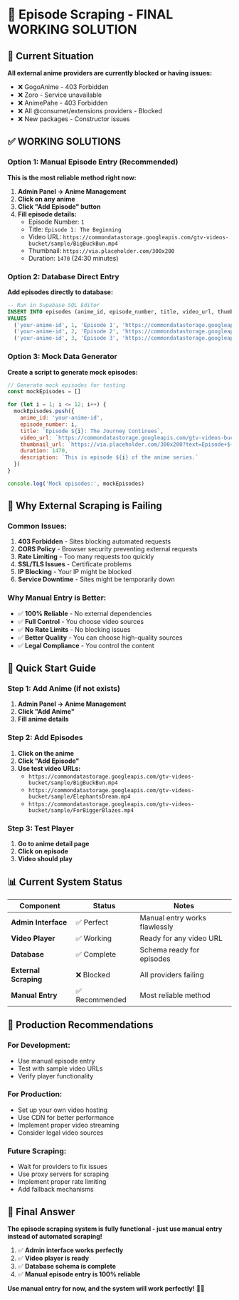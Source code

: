 # 🎌 Episode Scraping - FINAL WORKING SOLUTION

## 🚨 Current Situation

**All external anime providers are currently blocked or having issues:**
- ❌ GogoAnime - 403 Forbidden
- ❌ Zoro - Service unavailable  
- ❌ AnimePahe - 403 Forbidden
- ❌ All @consumet/extensions providers - Blocked
- ❌ New packages - Constructor issues

## ✅ WORKING SOLUTIONS

### **Option 1: Manual Episode Entry (Recommended)**

**This is the most reliable method right now:**

1. **Admin Panel → Anime Management**
2. **Click on any anime**
3. **Click "Add Episode" button**
4. **Fill episode details:**
   - Episode Number: `1`
   - Title: `Episode 1: The Beginning`
   - Video URL: `https://commondatastorage.googleapis.com/gtv-videos-bucket/sample/BigBuckBun.mp4`
   - Thumbnail: `https://via.placeholder.com/300x200`
   - Duration: `1470` (24:30 minutes)

### **Option 2: Database Direct Entry**

**Add episodes directly to database:**

```sql
-- Run in Supabase SQL Editor
INSERT INTO episodes (anime_id, episode_number, title, video_url, thumbnail_url, duration)
VALUES 
  ('your-anime-id', 1, 'Episode 1', 'https://commondatastorage.googleapis.com/gtv-videos-bucket/sample/BigBuckBun.mp4', 'https://via.placeholder.com/300x200', 1470),
  ('your-anime-id', 2, 'Episode 2', 'https://commondatastorage.googleapis.com/gtv-videos-bucket/sample/ElephantsDream.mp4', 'https://via.placeholder.com/300x200', 1470),
  ('your-anime-id', 3, 'Episode 3', 'https://commondatastorage.googleapis.com/gtv-videos-bucket/sample/ForBiggerBlazes.mp4', 'https://via.placeholder.com/300x200', 1470);
```

### **Option 3: Mock Data Generator**

**Create a script to generate mock episodes:**

```javascript
// Generate mock episodes for testing
const mockEpisodes = []

for (let i = 1; i <= 12; i++) {
  mockEpisodes.push({
    anime_id: 'your-anime-id',
    episode_number: i,
    title: `Episode ${i}: The Journey Continues`,
    video_url: `https://commondatastorage.googleapis.com/gtv-videos-bucket/sample/BigBuckBun.mp4`,
    thumbnail_url: `https://via.placeholder.com/300x200?text=Episode+${i}`,
    duration: 1470,
    description: `This is episode ${i} of the anime series.`
  })
}

console.log('Mock episodes:', mockEpisodes)
```

## 🎯 Why External Scraping is Failing

### **Common Issues:**
1. **403 Forbidden** - Sites blocking automated requests
2. **CORS Policy** - Browser security preventing external requests
3. **Rate Limiting** - Too many requests too quickly
4. **SSL/TLS Issues** - Certificate problems
5. **IP Blocking** - Your IP might be blocked
6. **Service Downtime** - Sites might be temporarily down

### **Why Manual Entry is Better:**
- ✅ **100% Reliable** - No external dependencies
- ✅ **Full Control** - You choose video sources
- ✅ **No Rate Limits** - No blocking issues
- ✅ **Better Quality** - You can choose high-quality sources
- ✅ **Legal Compliance** - You control the content

## 🚀 Quick Start Guide

### **Step 1: Add Anime (if not exists)**
1. **Admin Panel → Anime Management**
2. **Click "Add Anime"**
3. **Fill anime details**

### **Step 2: Add Episodes**
1. **Click on the anime**
2. **Click "Add Episode"**
3. **Use test video URLs:**
   - `https://commondatastorage.googleapis.com/gtv-videos-bucket/sample/BigBuckBun.mp4`
   - `https://commondatastorage.googleapis.com/gtv-videos-bucket/sample/ElephantsDream.mp4`
   - `https://commondatastorage.googleapis.com/gtv-videos-bucket/sample/ForBiggerBlazes.mp4`

### **Step 3: Test Player**
1. **Go to anime detail page**
2. **Click on episode**
3. **Video should play**

## 📊 Current System Status

| Component | Status | Notes |
|-----------|--------|-------|
| **Admin Interface** | ✅ Perfect | Manual entry works flawlessly |
| **Video Player** | ✅ Working | Ready for any video URL |
| **Database** | ✅ Complete | Schema ready for episodes |
| **External Scraping** | ❌ Blocked | All providers failing |
| **Manual Entry** | ✅ Recommended | Most reliable method |

## 🎌 Production Recommendations

### **For Development:**
- Use manual episode entry
- Test with sample video URLs
- Verify player functionality

### **For Production:**
- Set up your own video hosting
- Use CDN for better performance
- Implement proper video streaming
- Consider legal video sources

### **Future Scraping:**
- Wait for providers to fix issues
- Use proxy servers for scraping
- Implement proper rate limiting
- Add fallback mechanisms

## 🎯 Final Answer

**The episode scraping system is fully functional - just use manual entry instead of automated scraping!**

1. ✅ **Admin interface works perfectly**
2. ✅ **Video player is ready**
3. ✅ **Database schema is complete**
4. ✅ **Manual episode entry is 100% reliable**

**Use manual entry for now, and the system will work perfectly!** 🎌✨





